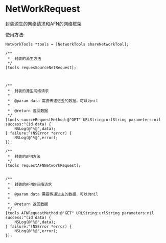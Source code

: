 # NetWorkRequest
封装源生的网络请求和AFN的网络框架

使用方法:

    NetworkTools *tools = [NetworkTools shareNetworkTool];
    
    /**
     *  封装的源生方法
     */
    [tools requesSourceNetRequest];
    
    
    
    /**
     *  封装的源生网络请求
     *
     *  @param data 需要传递进去的数据，可以为nil
     *
     *  @return 返回数据
     */
    [tools sourceRequestMethod:@"GET" URLString:urlString parameters:nil success:^(id data) {
        NSLog(@"%@",data);
    } failure:^(NSError *error) {
        NSLog(@"%@",error);
    }];
    
    /**
     *  封装的AFN方法
     */
    [tools requestAFNNetworkRequest];
    
    
    /**
     *  封装的AFN的网络请求
     *
     *  @param data 需要传递进去的数据，可以为nil
     *
     *  @return 返回数据
     */
    [tools AFNRequestMethod:@"GET" URLString:urlString parameters:nil success:^(id data) {
        NSLog(@"%@",data);
    } failure:^(NSError *error) {
        NSLog(@"%@",error);
    }];
    
